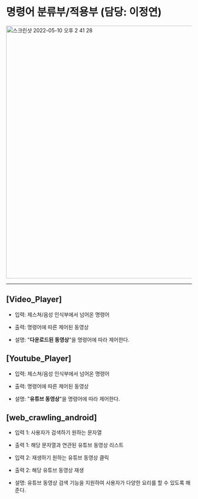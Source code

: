 # 명령어 분류부/적용부 (담당: 이정연)

<img width="684" alt="스크린샷 2022-05-10 오후 2 41 28" src="https://user-images.githubusercontent.com/88064555/167555842-4ccbece6-b76c-4c8b-9223-d54f616f2a49.png">

---
## [Video_Player]

+ 입력: 제스쳐/음성 인식부에서 넘어온 명령어

+ 출력: 명령어에 따른 제어된 동영상

+ 설명: "**다운로드된 동영상**"을 명령어에 따라 제어한다.

## [Youtube_Player]

+ 입력: 제스쳐/음성 인식부에서 넘어온 명령어

+ 출력: 명령어에 따른 제어된 동영상

+ 설명: "**유튜브 동영상**"을 명령어에 따라 제어한다.

## [web_crawling_android]

+ 입력 1: 사용자가 검색하기 원하는 문자열

+ 출력 1: 해당 문자열과 연관된 유튜브 동영상 리스트

+ 입력 2: 재생하기 원하는 유튜브 동영상 클릭

+ 출력 2: 해당 유튜브 동영상 재생

+ 설명: 유튜브 동영상 검색 기능을 지원하여 사용자가 다양한 요리를 할 수 있도록 해준다.